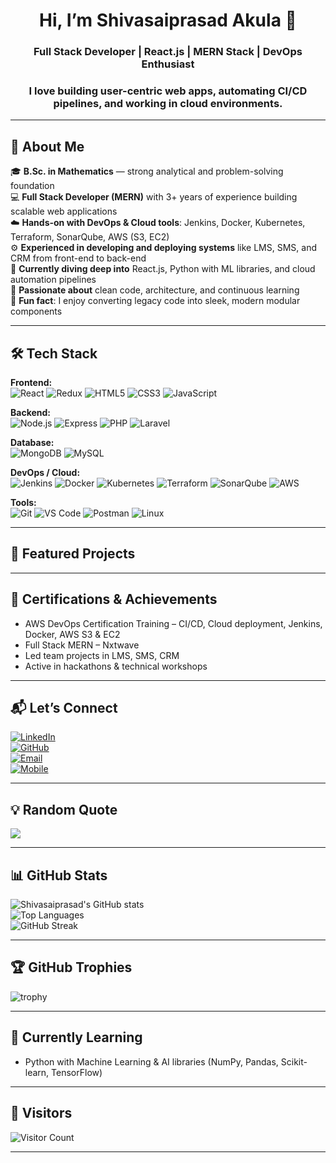 # <h1 align="center">Hi, I’m Shivasaiprasad Akula 👋</h1>

<h3 align="center"> Full Stack Developer | React.js | MERN Stack | DevOps Enthusiast  </h3>
<h3 align="center">  I love building user-centric web apps, automating CI/CD pipelines, and working in cloud environments.</h3>

---

## 🧩 About Me 

🎓 **B.Sc. in Mathematics** — strong analytical and problem-solving foundation  
💻 **Full Stack Developer (MERN)** with 3+ years of experience building scalable web applications  
☁️ **Hands-on with DevOps & Cloud tools**: Jenkins, Docker, Kubernetes, Terraform, SonarQube, AWS (S3, EC2)  
⚙️ **Experienced in developing and deploying systems** like LMS, SMS, and CRM from front-end to back-end  
🌱 **Currently diving deep into** React.js, Python with ML libraries, and cloud automation pipelines  
🧩 **Passionate about** clean code, architecture, and continuous learning  
🎨 **Fun fact**: I enjoy converting legacy code into sleek, modern modular components

---

## 🛠️ Tech Stack

**Frontend:**  
![React](https://img.shields.io/badge/React-20232A?style=for-the-badge&logo=react&logoColor=61DAFB) 
![Redux](https://img.shields.io/badge/Redux-764ABC?style=for-the-badge&logo=redux&logoColor=white) 
![HTML5](https://img.shields.io/badge/HTML5-E34F26?style=for-the-badge&logo=html5&logoColor=white) 
![CSS3](https://img.shields.io/badge/CSS3-1572B6?style=for-the-badge&logo=css3&logoColor=white) 
![JavaScript](https://img.shields.io/badge/JavaScript-F7DF1E?style=for-the-badge&logo=javascript&logoColor=black)  

**Backend:**  
![Node.js](https://img.shields.io/badge/Node.js-339933?style=for-the-badge&logo=node.js&logoColor=white) 
![Express](https://img.shields.io/badge/Express-000000?style=for-the-badge&logo=express&logoColor=white) 
![PHP](https://img.shields.io/badge/PHP-777BB4?style=for-the-badge&logo=php&logoColor=white) 
![Laravel](https://img.shields.io/badge/Laravel-F05340?style=for-the-badge&logo=laravel&logoColor=white)  

**Database:**  
![MongoDB](https://img.shields.io/badge/MongoDB-47A248?style=for-the-badge&logo=mongodb&logoColor=white) 
![MySQL](https://img.shields.io/badge/MySQL-4479A1?style=for-the-badge&logo=mysql&logoColor=white)  

**DevOps / Cloud:**  
![Jenkins](https://img.shields.io/badge/Jenkins-D24939?style=for-the-badge&logo=jenkins&logoColor=white) 
![Docker](https://img.shields.io/badge/Docker-2496ED?style=for-the-badge&logo=docker&logoColor=white) 
![Kubernetes](https://img.shields.io/badge/Kubernetes-326CE5?style=for-the-badge&logo=kubernetes&logoColor=white) 
![Terraform](https://img.shields.io/badge/Terraform-623CE4?style=for-the-badge&logo=terraform&logoColor=white) 
![SonarQube](https://img.shields.io/badge/SonarQube-4E9BCD?style=for-the-badge&logo=sonarqube&logoColor=white) 
![AWS](https://img.shields.io/badge/AWS-232F3E?style=for-the-badge&logo=amazon-aws&logoColor=white)  

**Tools:**  
![Git](https://img.shields.io/badge/Git-F05032?style=for-the-badge&logo=git&logoColor=white) 
![VS Code](https://img.shields.io/badge/VS_Code-007ACC?style=for-the-badge&logo=visual-studio-code&logoColor=white) 
![Postman](https://img.shields.io/badge/Postman-FF6C37?style=for-the-badge&logo=postman&logoColor=white) 
![Linux](https://img.shields.io/badge/Linux-FCC624?style=for-the-badge&logo=linux&logoColor=black)  

---

## 📂 Featured Projects


---

## 🏅 Certifications & Achievements

- AWS DevOps Certification Training – CI/CD, Cloud deployment, Jenkins, Docker, AWS S3 & EC2  
- Full Stack MERN – Nxtwave
- Led team projects in LMS, SMS, CRM  
- Active in hackathons & technical workshops  

---

## 📬 Let’s Connect

[![LinkedIn](https://img.shields.io/badge/LinkedIn-Connect-blue)](https://www.linkedin.com/in/akulashivsaiprasad/)  
[![GitHub](https://img.shields.io/badge/GitHub-Follow-black)](https://github.com/ShivasaiprasadAkula)  
[![Email](https://img.shields.io/badge/Email-Send%20Mail-red?style=flat&logo=gmail&logoColor=white)](mailto:akulashivasaiprasad3821@gmail.com)  
[![Mobile](https://img.shields.io/badge/Mobile-%2B91%209502493266-green?style=flat)](tel:+919502493266)

---

## 💡 Random Quote

![](https://quotes-github-readme.vercel.app/api?type=horizontal&theme=radical)

---

## 📊 GitHub Stats

![Shivasaiprasad's GitHub stats](https://github-readme-stats.vercel.app/api?username=ShivasaiprasadAkula&show_icons=true&theme=radical)  
![Top Languages](https://github-readme-stats.vercel.app/api/top-langs/?username=ShivasaiprasadAkula&layout=compact&theme=radical)  
![GitHub Streak](https://github-readme-streak-stats.herokuapp.com/?user=ShivasaiprasadAkula&theme=radical)

---

## 🏆 GitHub Trophies
![trophy](https://github-profile-trophy.vercel.app/?username=YourGitHubUsername&theme=onedark&no-frame=false&no-bg=false&margin-w=4)

---

## 🌱 Currently Learning

- Python with Machine Learning & AI libraries (NumPy, Pandas, Scikit-learn, TensorFlow)

---

## 👀 Visitors

![Visitor Count](https://profile-counter.glitch.me/ShivasaiprasadAkula/count.svg)

---

